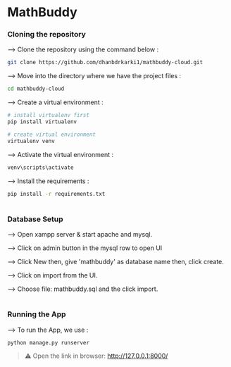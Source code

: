 # MathBuddy

### Cloning the repository

--> Clone the repository using the command below :

```bash
git clone https://github.com/dhanbdrkarki1/mathbuddy-cloud.git

```

--> Move into the directory where we have the project files :

```bash
cd mathbuddy-cloud

```

--> Create a virtual environment :

```bash
# install virtualenv first
pip install virtualenv

# create virtual environment
virtualenv venv

```

--> Activate the virtual environment :

```bash
venv\scripts\activate

```

--> Install the requirements :

```bash
pip install -r requirements.txt

```

#

### Database Setup

--> Open xampp server & start apache and mysql.

--> Click on admin button in the mysql row to open UI

--> Click New then, give 'mathbuddy' as database name then, click create.

--> Click on import from the UI.

--> Choose file: mathbuddy.sql and the click import. 

#

### Running the App

--> To run the App, we use :

```bash
python manage.py runserver

```

> ⚠ Open the link in browser: http://127.0.0.1:8000/
